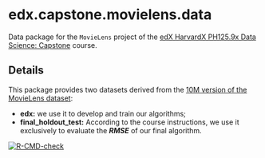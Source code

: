 # edx.capstone.movielens.data

Data package for the `MovieLens` project of the [edX HarvardX PH125.9x Data Science: Capstone](https://learning.edx.org/course/course-v1:HarvardX+PH125.9x+3T2024/home) course.

## Details

This package provides two datasets derived from the [10M version of the MovieLens dataset](http://grouplens.org/datasets/movielens/10m/):

* **edx:** we use it to develop and train our algorithms;
* **final_holdout_test:** According to the course instructions, we use it exclusively to evaluate the _**RMSE**_ of our final algorithm.

<!-- badges: start -->
[![R-CMD-check](https://github.com/AzKurban-edX-DS/edx.capstone.movielens.data/actions/workflows/R-CMD-check.yaml/badge.svg)](https://github.com/AzKurban-edX-DS/edx.capstone.movielens.data/actions/workflows/R-CMD-check.yaml)
<!-- badges: end -->
